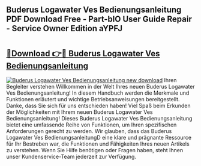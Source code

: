 ## Buderus Logawater Ves Bedienungsanleitung PDF Download Free - Part-blO User Guide Repair - Service Owner Edition aYPFJ

# <h2><a href="http://df4w9l.blite.top/?on=Buderus+Logawater+Ves+Bedienungsanleitung">🔗Download 👉🔴 Buderus Logawater Ves Bedienungsanleitung</a></h2>

[![Buderus Logawater Ves Bedienungsanleitung new download](https://i.imgur.com/lujVjoI.png)](http://df4w9l.blite.top/?on=Buderus+Logawater+Ves+Bedienungsanleitung)
Ihren Begleiter verstehen Willkommen in der Welt Ihres neuen Buderus Logawater Ves Bedienungsanleitung! In diesem Handbuch werden die Merkmale und Funktionen erläutert und wichtige Betriebsanweisungen bereitgestellt. Danke, dass Sie sich für uns entschieden haben! Viel Spaß beim Erkunden der Möglichkeiten mit Ihrem neuen Buderus Logawater Ves Bedienungsanleitung! Dieses Buderus Logawater Ves Bedienungsanleitung bietet eine umfassende Reihe von Funktionen, um Ihren spezifischen Anforderungen gerecht zu werden. Wir glauben, dass das Buderus Logawater Ves BedienungsanleitungD eine klare und prägnante Ressource für Ihr Bestreben war, die Funktionen und Fähigkeiten Ihres neuen Artikels zu verstehen. Wenn Sie Hilfe benötigen oder Fragen haben, steht Ihnen unser Kundenservice-Team jederzeit zur Verfügung.
